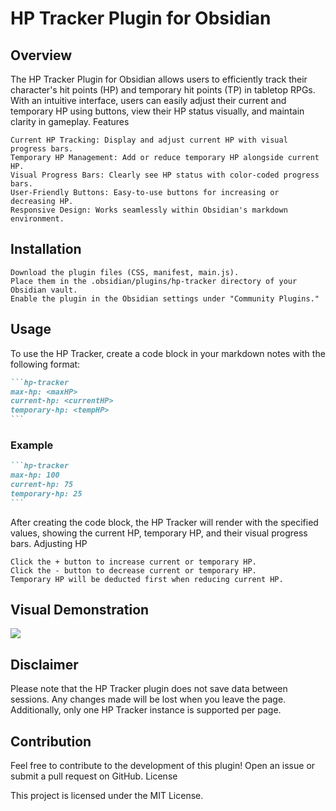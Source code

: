 # HP Tracker Plugin for Obsidian
## Overview

The HP Tracker Plugin for Obsidian allows users to efficiently track their character's hit points (HP) and temporary hit points (TP) in tabletop RPGs. With an intuitive interface, users can easily adjust their current and temporary HP using buttons, view their HP status visually, and maintain clarity in gameplay.
Features

    Current HP Tracking: Display and adjust current HP with visual progress bars.
    Temporary HP Management: Add or reduce temporary HP alongside current HP.
    Visual Progress Bars: Clearly see HP status with color-coded progress bars.
    User-Friendly Buttons: Easy-to-use buttons for increasing or decreasing HP.
    Responsive Design: Works seamlessly within Obsidian's markdown environment.

## Installation

    Download the plugin files (CSS, manifest, main.js).
    Place them in the .obsidian/plugins/hp-tracker directory of your Obsidian vault.
    Enable the plugin in the Obsidian settings under "Community Plugins."

## Usage

To use the HP Tracker, create a code block in your markdown notes with the following format:

~~~markdown
```hp-tracker
max-hp: <maxHP>
current-hp: <currentHP>
temporary-hp: <tempHP>
```
~~~

### Example

~~~markdown
```hp-tracker
max-hp: 100
current-hp: 75
temporary-hp: 25
```
~~~

After creating the code block, the HP Tracker will render with the specified values, showing the current HP, temporary HP, and their visual progress bars.
Adjusting HP

    Click the + button to increase current or temporary HP.
    Click the - button to decrease current or temporary HP.
    Temporary HP will be deducted first when reducing current HP.

## Visual Demonstration


![](res/hp-tracker.GIF)


## Disclaimer

Please note that the HP Tracker plugin does not save data between sessions. Any changes made will be lost when you leave the page. Additionally, only one HP Tracker instance is supported per page.

## Contribution

Feel free to contribute to the development of this plugin! Open an issue or submit a pull request on GitHub.
License

This project is licensed under the MIT License.
